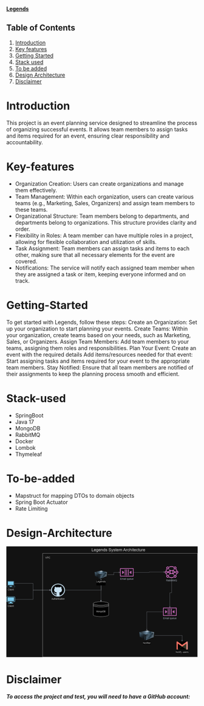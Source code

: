 [**Legends**](https://legends-5g0z.onrender.com/swagger-ui/index.html?continue)

## Table of Contents
1. [Introduction](#introduction)
2. [Key features](#key-features)
3. [Getting Started](#getting-Started)
4. [Stack used](#stack-used)
5. [To be added](#to-be-added)
6. [Design Architecture](#design-architecture)
7. [Disclaimer](#disclaimer)

# Introduction

This project is an event planning service designed to streamline the process of organizing successful events.
It allows team members to assign tasks and items required for an event, ensuring clear responsibility and accountability.

# Key-features
* Organization Creation: Users can create organizations and manage them effectively.
* Team Management: Within each organization, users can create various teams (e.g., Marketing, Sales, Organizers) and assign team members to these teams.
* Organizational Structure: Team members belong to departments, and departments belong to organizations. This structure provides clarity and order.
* Flexibility in Roles: A team member can have multiple roles in a project, allowing for flexible collaboration and utilization of skills.
* Task Assignment: Team members can assign tasks and items to each other, making sure that all necessary elements for the event are covered.
* Notifications: The service will notify each assigned team member when they are assigned a task or item, keeping everyone informed and on track.

# Getting-Started
To get started with Legends, follow these steps:
Create an Organization: Set up your organization to start planning your events.
Create Teams: Within your organization, create teams based on your needs, such as Marketing, Sales, or Organizers.
Assign Team Members: Add team members to your teams, assigning them roles and responsibilities.
Plan Your Event: Create an event with the required details
Add items/resources needed for that event: Start assigning tasks and items required for your event to the appropriate team members.
Stay Notified: Ensure that all team members are notified of their assignments to keep the planning process smooth and efficient.


# Stack-used
* SpringBoot
* Java 17
* MongoDB
* RabbitMQ
* Docker
* Lombok
* Thymeleaf

# To-be-added
* Mapstruct for mapping DTOs to domain objects
* Spring Boot Actuator
* Rate Limiting

# Design-Architecture
![img.png](img.png)

# Disclaimer
**_To access the project and test, you will need to have a GitHub account:_**


